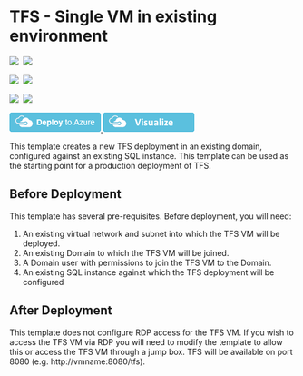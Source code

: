 # TFS - Single VM in existing environment

<IMG SRC="https://azurequickstartsservice.blob.core.windows.net/badges/tfs-standard-existingsql/PublicLastTestDate.svg" />&nbsp;
<IMG SRC="https://azurequickstartsservice.blob.core.windows.net/badges/tfs-standard-existingsql/PublicDeployment.svg" />&nbsp;

<IMG SRC="https://azurequickstartsservice.blob.core.windows.net/badges/tfs-standard-existingsql/FairfaxLastTestDate.svg" />&nbsp;
<IMG SRC="https://azurequickstartsservice.blob.core.windows.net/badges/tfs-standard-existingsql/FairfaxDeployment.svg" />&nbsp;

<IMG SRC="https://azurequickstartsservice.blob.core.windows.net/badges/tfs-standard-existingsql/BestPracticeResult.svg" />&nbsp;
<IMG SRC="https://azurequickstartsservice.blob.core.windows.net/badges/tfs-standard-existingsql/CredScanResult.svg" />&nbsp;

<a href="https://portal.azure.com/#create/Microsoft.Template/uri/https%3A%2F%2Fraw.githubusercontent.com%2FAzure%2Fazure-quickstart-templates%2Fmaster%2Ftfs-standard-existingsql%2Fazuredeploy.json" target="_blank">
    <img src="https://raw.githubusercontent.com/Azure/azure-quickstart-templates/master/1-CONTRIBUTION-GUIDE/images/deploytoazure.png"/> 
</a>
<a href="http://armviz.io/#/?load=https%3A%2F%2Fraw.githubusercontent.com%2FAzure%2Fazure-quickstart-templates%2Fmaster%2Ftfs-standard-existingsql%2Fazuredeploy.json" target="_blank">
    <img src="https://raw.githubusercontent.com/Azure/azure-quickstart-templates/master/1-CONTRIBUTION-GUIDE/images/visualizebutton.png"/> 
</a>

This template creates a new TFS deployment in an existing domain, configured against an existing SQL instance. This template can be used as the starting point for a production deployment of TFS.

## Before Deployment

This template has several pre-requisites. Before deployment, you will need:

1. An existing virtual network and subnet into which the TFS VM will be deployed.
2. An existing Domain to which the TFS VM will be joined.
3. A Domain user with permissions to join the TFS VM to the Domain.
4. An existing SQL instance against which the TFS deployment will be configured

## After Deployment

This template does not configure RDP access for the TFS VM. If you wish to access the TFS VM via RDP you will need to modify the template to allow this or access the TFS VM through a jump box. TFS will be available on port 8080 (e.g. http://vmname:8080/tfs).

